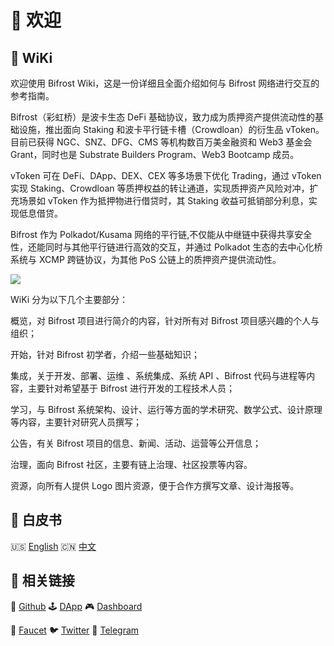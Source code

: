 # 🎉 欢迎

## 📖 WiKi

欢迎使用 Bifrost Wiki，这是一份详细且全面介绍如何与 Bifrost 网络进行交互的参考指南。

Bifrost（彩虹桥）是波卡生态 DeFi 基础协议，致力成为质押资产提供流动性的基础设施，推出面向 Staking 和波卡平行链卡槽（Crowdloan）的衍生品 vToken。目前已获得 NGC、SNZ、DFG、CMS 等机构数百万美金融资和 Web3 基金会 Grant，同时也是 Substrate Builders Program、Web3 Bootcamp 成员。

vToken 可在 DeFi、DApp、DEX、CEX 等多场景下优化 Trading，通过 vToken 实现 Staking、Crowdloan 等质押权益的转让通道，实现质押资产风险对冲，扩充场景如 vToken 作为抵押物进行借贷时，其 Staking 收益可抵销部分利息，实现低息借贷。

Bifrost 作为 Polkadot/Kusama 网络的平行链,不仅能从中继链中获得共享安全性，还能同时与其他平行链进行高效的交互，并通过 Polkadot 生态的去中心化桥系统与 XCMP 跨链协议，为其他 PoS 公链上的质押资产提供流动性。

![](.gitbook/assets/overview\_zh.png)

WiKi 分为以下几个主要部分：

概览，对 Bifrost 项目进行简介的内容，针对所有对 Bifrost 项目感兴趣的个人与组织；

开始，针对 Bifrost 初学者，介绍一些基础知识；

集成，关于开发、部署、运维 、系统集成、系统 API 、Bifrost 代码与进程等内容，主要针对希望基于 Bifrost 进行开发的工程技术人员；

学习，与 Bifrost 系统架构、设计、运行等方面的学术研究、数学公式、设计原理等内容，主要针对研究人员撰写；

公告，有关 Bifrost 项目的信息、新闻、活动、运营等公开信息；

治理，面向 Bifrost 社区，主要有链上治理、社区投票等内容。

资源，向所有人提供 Logo 图片资源，便于合作方撰写文章、设计海报等。

## 📄 白皮书

🇺🇸 [English](https://github.com/bifrost-finance/bifrost-wiki/blob/master/bifrost-finance-whitepaper-en.pdf) 🇨🇳 [中文](https://github.com/bifrost-finance/bifrost-wiki/blob/master/bifrost-finance-whitepaper-zh.pdf)

## 🔗 相关链接

🐙 [Github](https://github.com/bifrost-finance) 🕹 [DApp](https://apps.bifrost.finance/) 🎮 [Dashboard](https://dash.bifrost.finance/)

🚰 [Faucet](https://t.me/bifrost\_faucet) 🐦 [Twitter](https://twitter.com/bifrost\_finance) 🍶 [Telegram](https://t.me/bifrost\_finance)
